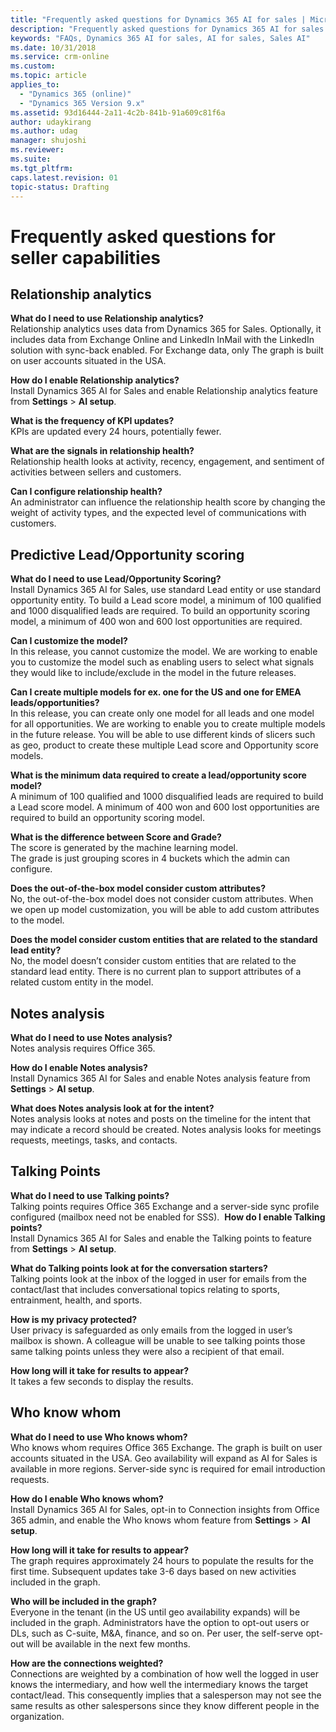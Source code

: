 ```yaml
---
title: "Frequently asked questions for Dynamics 365 AI for sales | MicrosoftDocs"
description: "Frequently asked questions for Dynamics 365 AI for sales seller capabilities"
keywords: "FAQs, Dynamics 365 AI for sales, AI for sales, Sales AI"
ms.date: 10/31/2018
ms.service: crm-online
ms.custom: 
ms.topic: article
applies_to:
  - "Dynamics 365 (online)"
  - "Dynamics 365 Version 9.x"
ms.assetid: 93d16444-2a11-4c2b-841b-91a609c81f6a
author: udaykirang
ms.author: udag
manager: shujoshi
ms.reviewer: 
ms.suite: 
ms.tgt_pltfrm: 
caps.latest.revision: 01
topic-status: Drafting
---
```


# Frequently asked questions for seller capabilities

## Relationship analytics

**What do I need to use Relationship analytics?​**<br>
Relationship analytics uses data from Dynamics 365 for Sales. Optionally, it includes data from Exchange Online and LinkedIn InMail with the LinkedIn solution with sync-back enabled. For Exchange data, only The graph is built on user accounts situated in the USA.​

**How do I enable Relationship analytics?​**<br>
Install Dynamics 365 AI for Sales and enable Relationship analytics feature from  **Settings** > **AI setup**.​

**What is the frequency of KPI updates?​**<br>
KPIs are updated every 24 hours, potentially fewer.​

**What are the signals in relationship health?​**<br>
Relationship health looks at activity, recency, engagement, and sentiment of activities between sellers and customers.​

**Can I configure relationship health?​**<br>
An administrator can influence the relationship health score by changing the weight of activity types, and the expected level of communications with customers.

## Predictive Lead/Opportunity scoring

**What do I need to use Lead/Opportunity Scoring?​**<br>
Install Dynamics 365 AI for Sales, use standard Lead entity or use standard opportunity entity​.
To build a Lead score model​, a minimum of 100 qualified and 1000 disqualified leads are required. 
To build an opportunity scoring model​, a minimum of 400 won and 600 lost opportunities are required. 

**Can I customize the model?​**<br>
In this release, you cannot customize the model. We are working to enable you to customize the model such as enabling users to select what signals they would like to include/exclude in the model​ in the future releases.

**Can I create multiple models for ex. one for the US and one for EMEA leads/opportunities?​**<br>
In this release, you can create only one model for all leads and one model for all opportunities. We are working to enable you to create multiple models in the future release. You will be able to use different kinds of slicers such as geo, product to create these multiple Lead score and Opportunity score models​.

**What is the minimum data required to create a lead/opportunity score model?​**<br>
A minimum of 100 qualified and 1000 disqualified leads are required to build a Lead score model. 
A minimum of 400 won and 600 lost opportunities are required to build an opportunity scoring model.​

**What is the difference between Score and Grade?​**<br>
The score is generated by the machine learning model. <br>
The grade is just grouping scores in 4 buckets which the admin can configure​.

**Does the out-of-the-box model consider custom attributes?​**<br>
No, the out-of-the-box model does not consider custom attributes. When we open up model customization, you will be able to add custom attributes to the model​.

**Does the model consider custom entities that are related to the standard lead entity?​**<br>
No, the model doesn’t consider custom entities that are related to the standard lead entity. There is no current plan to support attributes of a related custom entity in the model​.

## Notes analysis

**What do I need to use Notes analysis?​**<br>
Notes analysis requires Office 365.​

**How do I enable Notes analysis?​**<br>
Install Dynamics 365 AI for Sales and enable Notes analysis feature from **Settings** > **AI setup**.​

**What does Notes analysis look at for the intent?​**<br>
Notes analysis looks at notes and posts on the timeline for the intent that may indicate a record should be created. Notes analysis looks for meetings requests, meetings, tasks, and contacts.

## Talking Points

**What do I need to use Talking points?​**<br>
Talking points requires Office 365 Exchange and a server-side sync profile configured (mailbox need not be enabled for SSS).​
​
**How do I enable Talking points?​**<br>
Install Dynamics 365 AI for Sales and enable the Talking points to feature from **Settings** > **AI setup**.​

**What do Talking points look at for the conversation starters?​**<br>
Talking points look at the inbox of the logged in user for emails from the contact/last that includes conversational topics relating to sports, entrainment, health, and sports.​

**How is my privacy protected?​**<br>
User privacy is safeguarded as only emails from the logged in user’s mailbox is shown. A colleague will be unable to see talking points those same talking points unless they were also a recipient of that email.​

**How long will it take for results to appear?​**<br>
It takes a few seconds to display the results.​

## Who know whom

**What do I need to use Who knows whom?​**<br>
Who knows whom requires Office 365 Exchange. The graph is built on user accounts situated in the USA. Geo availability will expand as AI for Sales is available in more regions. Server-side sync is required for email introduction requests.​

**How do I enable Who knows whom?​**<br>
Install Dynamics 365 AI for Sales, opt-in to Connection insights from Office 365 admin, and enable the Who knows whom feature from **Settings** > **AI setup**.​

**How long will it take for results to appear?**<br>
The graph requires approximately 24 hours to populate the results for the first time. Subsequent updates take 3-6 days based on new activities included in the graph.​

**​Who will be included in the graph?​**<br>
Everyone in the tenant (in the US until geo availability expands) will be included in the graph. Administrators have the option to opt-out users or DLs, such as C-suite, M&A, finance, and so on. Per user, the self-serve opt-out will be available in the next few months.​

**​How are the connections weighted?**<br>
Connections are weighted by a combination of how well the logged in user knows the intermediary, and how well the intermediary knows the target contact/lead. This consequently implies that a salesperson may not see the same results as other salespersons since they know different people in the organization.